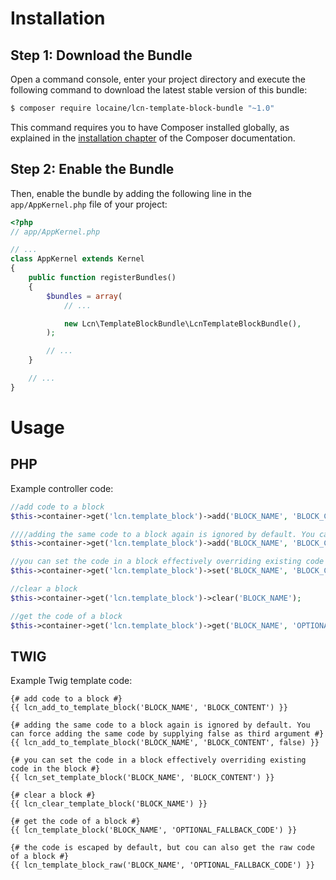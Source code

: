 Installation
============

Step 1: Download the Bundle
---------------------------

Open a command console, enter your project directory and execute the
following command to download the latest stable version of this bundle:

```bash
$ composer require locaine/lcn-template-block-bundle "~1.0"
```

This command requires you to have Composer installed globally, as explained
in the [installation chapter](https://getcomposer.org/doc/00-intro.md)
of the Composer documentation.

Step 2: Enable the Bundle
-------------------------

Then, enable the bundle by adding the following line in the `app/AppKernel.php`
file of your project:

```php
<?php
// app/AppKernel.php

// ...
class AppKernel extends Kernel
{
    public function registerBundles()
    {
        $bundles = array(
            // ...

            new Lcn\TemplateBlockBundle\LcnTemplateBlockBundle(),
        );

        // ...
    }

    // ...
}
```


Usage
============

PHP
---

Example controller code:

```php
//add code to a block
$this->container->get('lcn.template_block')->add('BLOCK_NAME', 'BLOCK_CONTENT');

////adding the same code to a block again is ignored by default. You can force adding the same code by supplying false as third argument
$this->container->get('lcn.template_block')->add('BLOCK_NAME', 'BLOCK_CONTENT', false);

//you can set the code in a block effectively overriding existing code in the block
$this->container->get('lcn.template_block')->set('BLOCK_NAME', 'BLOCK_CONTENT');

//clear a block
$this->container->get('lcn.template_block')->clear('BLOCK_NAME');

//get the code of a block
$this->container->get('lcn.template_block')->get('BLOCK_NAME', 'OPTIONAL_FALLBACK_CODE');
```

TWIG
----

Example Twig template code:

```tiwg
{# add code to a block #}
{{ lcn_add_to_template_block('BLOCK_NAME', 'BLOCK_CONTENT') }}

{# adding the same code to a block again is ignored by default. You can force adding the same code by supplying false as third argument #}
{{ lcn_add_to_template_block('BLOCK_NAME', 'BLOCK_CONTENT', false) }}

{# you can set the code in a block effectively overriding existing code in the block #}
{{ lcn_set_template_block('BLOCK_NAME', 'BLOCK_CONTENT') }}

{# clear a block #}
{{ lcn_clear_template_block('BLOCK_NAME') }}

{# get the code of a block #}
{{ lcn_template_block('BLOCK_NAME', 'OPTIONAL_FALLBACK_CODE') }}

{# the code is escaped by default, but cou can also get the raw code of a block #}
{{ lcn_template_block_raw('BLOCK_NAME', 'OPTIONAL_FALLBACK_CODE') }}
```
